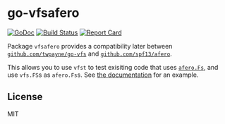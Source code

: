# go-vfsafero

[![GoDoc](https://godoc.org/github.com/twpayne/go-vfsafero?status.svg)](https://godoc.org/github.com/twpayne/go-vfsafero)
[![Build Status](https://travis-ci.org/twpayne/go-vfsafero.svg?branch=master)](https://travis-ci.org/twpayne/go-vfsafero)
[![Report Card](https://goreportcard.com/badge/github.com/twpayne/go-vfsafero)](https://goreportcard.com/report/github.com/twpayne/go-vfsafero)

Package `vfsafero` provides a compatibility later between
[`github.com/twpayne/go-vfs`](https://github.com/twpayne/go-vfs) and
[`github.com/spf13/afero`](https://github.com/spf13/afero).

This allows you to use `vfst` to test exisiting code that uses
[`afero.Fs`](https://godoc.org/github.com/spf13/afero#Fs), and use `vfs.FS`s as
`afero.Fs`s. See [the
documentation](https://godoc.org/github.com/twpayne/go-vfsafero) for an example.

## License

MIT
